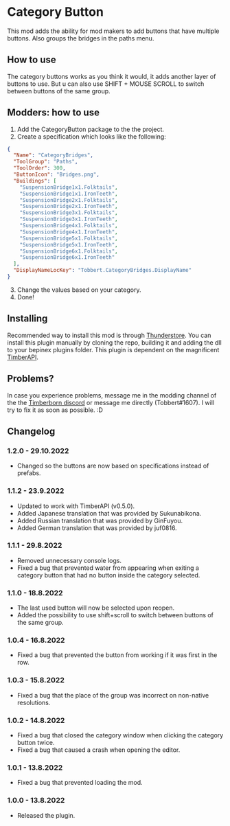 # Category Button

This mod adds the ability for mod makers to add buttons that have multiple buttons. Also groups the bridges in the paths menu.

## How to use

The category buttons works as you think it would, it adds another layer of buttons to use. But u can also use SHIFT + MOUSE SCROLL to switch between buttons of the same group. 

## Modders: how to use

1. Add the CategoryButton package to the the project.
2. Create a specification which looks like the following:
```json
{
  "Name": "CategoryBridges",
  "ToolGroup": "Paths",
  "ToolOrder": 300,
  "ButtonIcon": "Bridges.png",
  "Buildings": [
    "SuspensionBridge1x1.Folktails",
    "SuspensionBridge1x1.IronTeeth",
    "SuspensionBridge2x1.Folktails",
    "SuspensionBridge2x1.IronTeeth",
    "SuspensionBridge3x1.Folktails",
    "SuspensionBridge3x1.IronTeeth",
    "SuspensionBridge4x1.Folktails",
    "SuspensionBridge4x1.IronTeeth",
    "SuspensionBridge5x1.Folktails",
    "SuspensionBridge5x1.IronTeeth",
    "SuspensionBridge6x1.Folktails",
    "SuspensionBridge6x1.IronTeeth"
  ],
  "DisplayNameLocKey": "Tobbert.CategoryBridges.DisplayName"
}
```
3. Change the values based on your category. 
4. Done!

## Installing

Recommended way to install this mod is through [Thunderstore](https://timberborn.thunderstore.io/). You can install this plugin manually by cloning the repo, building it
and adding the dll to your bepinex plugins folder. This plugin is dependent on the magnificent [TimberAPI](https://github.com/Timberborn-Modding-Central/TimberAPI).

## Problems?

In case you experience problems, message me in the modding channel of the the [Timberborn discord](https://discord.gg/mfbBF4cWpX) or message me directly (Tobbert#1607). I will try to fix it as soon as possible. :D

## Changelog

### 1.2.0 - 29.10.2022

- Changed so the buttons are now based on specifications instead of prefabs. 

### 1.1.2 - 23.9.2022

- Updated to work with TimberAPI (v0.5.0).
- Added Japanese translation that was provided by Sukunabikona.
- Added Russian translation that was provided by GinFuyou.
- Added German translation that was provided by juf0816.

### 1.1.1 - 29.8.2022

- Removed unnecessary console logs. 
- Fixed a bug that prevented water from appearing when exiting a category button that had no button inside the category selected.

### 1.1.0 - 18.8.2022

- The last used button will now be selected upon reopen.
- Added the possibility to use shift+scroll to switch between buttons of the same group. 

### 1.0.4 - 16.8.2022

- Fixed a bug that prevented the button from working if it was first in the row.

### 1.0.3 - 15.8.2022

- Fixed a bug that the place of the group was incorrect on non-native resolutions.

### 1.0.2 - 14.8.2022

- Fixed a bug that closed the category window when clicking the category button twice. 
- Fixed a bug that caused a crash when opening the editor.

### 1.0.1 - 13.8.2022

- Fixed a bug that prevented loading the mod. 

### 1.0.0 - 13.8.2022

- Released the plugin.
